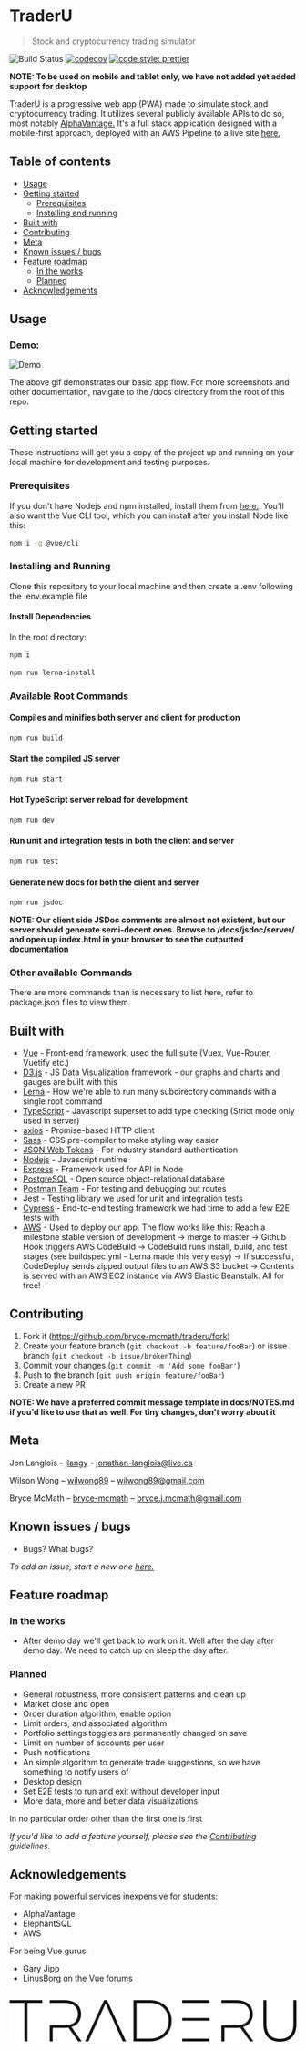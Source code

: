 # TraderU

> Stock and cryptocurrency trading simulator

<!-- Badges -->

![Build Status](https://codebuild.us-east-2.amazonaws.com/badges?uuid=eyJlbmNyeXB0ZWREYXRhIjoidkc4a2Q5UFVuTTNNRkVwTERVWnZEbGhkK0g2ZmhVdHN0cWxIS3owaDJ0TndQRHNRUmlLM2VYalhxQzFJTXkxSkFVb2JUdklHNk91aFN2ZjZQLzhTbmswPSIsIml2UGFyYW1ldGVyU3BlYyI6Im85a3kvRDF2V0JjU28vcG4iLCJtYXRlcmlhbFNldFNlcmlhbCI6MX0%3D&branch=master)
[![codecov](https://codecov.io/gh/bryce-mcmath/traderu/branch/development/graph/badge.svg)](https://codecov.io/gh/bryce-mcmath/traderu)
[![code style: prettier](https://img.shields.io/badge/code_style-prettier-ff69b4.svg)](https://github.com/prettier/prettier)

**NOTE: To be used on mobile and tablet only, we have not added yet added support for desktop**

TraderU is a progressive web app (PWA) made to simulate stock and cryptocurrency trading. It utilizes several publicly available APIs to do so, most notably [AlphaVantage.](https://www.alphavantage.co/documentation/) It's a full stack application designed with a mobile-first approach, deployed with an AWS Pipeline to a live site [here.](https://traderu.io)

## Table of contents

- [Usage](#usage)
- [Getting started](#getting-started)
  - [Prerequisites](#prerequisites)
  - [Installing and running](#installing-and-running)
- [Built with](#built-with)
- [Contributing](#contributing)
- [Meta](#meta)
- [Known issues / bugs](#known-issues-/-bugs)
- [Feature roadmap](#feature-roadmap)
  - [In the works](#in-the-works)
  - [Planned](#planned)
- [Acknowledgements](#acknowledgements)

## Usage

<!-- Gifs -->

### Demo:

![Demo](https://github.com/bryce-mcmath/traderu/blob/master/docs/demo.gif?raw=true)

The above gif demonstrates our basic app flow. For more screenshots and other documentation, navigate to the /docs directory from the root of this repo.

## Getting started

These instructions will get you a copy of the project up and running on your local machine for development and testing purposes.

### Prerequisites

If you don't have Nodejs and npm installed, install them from [here.](https://nodejs.org/en/). You'll also want the Vue CLI tool, which you can install after you install Node like this:

```sh
npm i -g @vue/cli
```

### Installing and Running

Clone this repository to your local machine and then create a .env following the .env.example file

#### Install Dependencies

In the root directory:

```sh
npm i
```

```sh
npm run lerna-install
```

### Available Root Commands

#### Compiles and minifies both server and client for production

```sh
npm run build
```

#### Start the compiled JS server

```sh
npm run start
```

#### Hot TypeScript server reload for development

```sh
npm run dev
```

#### Run unit and integration tests in both the client and server

```sh
npm run test
```

#### Generate new docs for both the client and server

```sh
npm run jsdoc
```

**NOTE: Our client side JSDoc comments are almost not existent, but our server should generate semi-decent ones. Browse to /docs/jsdoc/server/ and open up index.html in your browser to see the outputted documentation**

### Other available Commands

There are more commands than is necessary to list here, refer to package.json files to view them.

## Built with

- [Vue](https://vuejs.org/) - Front-end framework, used the full suite (Vuex, Vue-Router, Vuetify etc.)
- [D3.js](https://d3js.org/) - JS Data Visualization framework - our graphs and charts and gauges are built with this
- [Lerna](https://www.lerna.js.org) - How we're able to run many subdirectory commands with a single root command
- [TypeScript](https://typescriptlang.org) - Javascript superset to add type checking (Strict mode only used in server)
- [axios](https://github.com/axios/axios) - Promise-based HTTP client
- [Sass](https://sass-lang.com/) - CSS pre-compiler to make styling way easier
- [JSON Web Tokens](https://jwt.io/) - For industry standard authentication
- [Nodejs](https://nodejs.org/en/) - Javascript runtime
- [Express](https://expressjs.com/) - Framework used for API in Node
- [PostgreSQL](https://www.postgresql.org/) - Open source object-relational database
- [Postman Team](https://www.postman.com/) - For testing and debugging out routes
- [Jest](https://jestjs.io) - Testing library we used for unit and integration tests
- [Cypress](https://cypress.io) - End-to-end testing framework we had time to add a few E2E tests with
- [AWS](https://aws.amazon.com) - Used to deploy our app. The flow works like this: Reach a milestone stable version of development -> merge to master -> Github Hook triggers AWS CodeBuild -> CodeBuild runs install, build, and test stages (see buildspec.yml - Lerna made this very easy) -> If successful, CodeDeploy sends zipped output files to an AWS S3 bucket -> Contents is served with an AWS EC2 instance via AWS Elastic Beanstalk. All for free!

## Contributing

1. Fork it (<https://github.com/bryce-mcmath/traderu/fork>)
2. Create your feature branch (`git checkout -b feature/fooBar`) or issue branch (`git checkout -b issue/brokenThing`)
3. Commit your changes (`git commit -m 'Add some fooBar'`)
4. Push to the branch (`git push origin feature/fooBar`)
5. Create a new PR

**NOTE: We have a preferred commit message template in docs/NOTES.md if you'd like to use that as well. For tiny changes, don't worry about it**

## Meta

Jon Langlois - [jlangy](https://github.com/jlangy) - jonathan-langlois@live.ca

Wilson Wong – [wilwong89](https://github.com/wilwong89) – wilwong89@gmail.com

Bryce McMath – [bryce-mcmath](https://github.com/bryce-mcmath) – bryce.j.mcmath@gmail.com

## Known issues / bugs

- Bugs? What bugs?

_To add an issue, start a new one [here.](https://github.com/bryce-mcmath/traderu/issues)_

## Feature roadmap

### In the works

- After demo day we'll get back to work on it. Well after the day after demo day. We need to catch up on sleep the day after.

### Planned

- General robustness, more consistent patterns and clean up
- Market close and open
- Order duration algorithm, enable option
- Limit orders, and associated algorithm
- Portfolio settings toggles are permanently changed on save
- Limit on number of accounts per user
- Push notifications
- An simple algorithm to generate trade suggestions, so we have something to notify users of
- Desktop design
- Set E2E tests to run and exit without developer input
- More data, more and better data visualizations

In no particular order other than the first one is first

_If you'd like to add a feature yourself, please see the [Contributing](#contributing) guidelines._

## Acknowledgements

For making powerful services inexpensive for students:

- AlphaVantage
- ElephantSQL
- AWS

For being Vue gurus:

- Gary Jipp
- LinusBorg on the Vue forums

## ![TraderU](https://github.com/bryce-mcmath/traderu/blob/master/docs/logo.png?raw=true)
